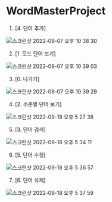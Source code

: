 # WordMasterProject

1. [4. 단어 추가]


![스크린샷 2022-09-07 오후 10 38 30](https://user-images.githubusercontent.com/105695977/188893142-64df24b8-6809-4361-bf3b-b64e380c44e2.png)

2. [1. 모드 단어 보기]


![스크린샷 2022-09-07 오후 10 39 03](https://user-images.githubusercontent.com/105695977/188893144-1e106811-ad2c-494d-afa2-7555c72243e5.png)


3. [0. 나가기]


![스크린샷 2022-09-07 오후 10 39 29](https://user-images.githubusercontent.com/105695977/188893117-06b96c4e-c7e0-434c-a2c6-66cd63f76cea.png)


4. [2. 수준별 단어 보기]


![스크린샷 2022-09-18 오후 5 27 38](https://user-images.githubusercontent.com/105695977/190893612-d4d99d5a-d3f9-42fc-a96b-1786171ffd6b.png)


5. [3. 단어 검색]

![스크린샷 2022-09-18 오후 5 34 11](https://user-images.githubusercontent.com/105695977/190893616-e0ebb503-ac50-4604-8b47-b3a6c52331f0.png)


6. [5. 단어 수정]


![스크린샷 2022-09-18 오후 5 36 57](https://user-images.githubusercontent.com/105695977/190893614-c8f41048-1115-48bb-98b2-4bdba51a6da6.png)


7. [6. 단어 삭제]


![스크린샷 2022-09-18 오후 5 37 59](https://user-images.githubusercontent.com/105695977/190893617-96792a25-b410-4814-a41b-bf5b5e5b901d.png)
